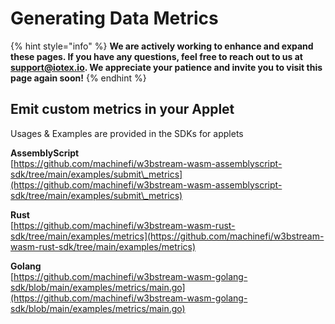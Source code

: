 # Generating Data Metrics

{% hint style="info" %}
**We are actively working to enhance and expand these pages. If you have any questions, feel free to reach out to us at** [**support@iotex.io**](mailto:support@iotex.io)**. We appreciate your patience and invite you to visit this page again soon!**
{% endhint %}

## **Emit custom metrics in your Applet**

Usages & Examples are provided in the SDKs for applets

**AssemblyScript**\
[https://github.com/machinefi/w3bstream-wasm-assemblyscript-sdk/tree/main/examples/submit\_metrics](https://github.com/machinefi/w3bstream-wasm-assemblyscript-sdk/tree/main/examples/submit\_metrics)

**Rust**\
[https://github.com/machinefi/w3bstream-wasm-rust-sdk/tree/main/examples/metrics](https://github.com/machinefi/w3bstream-wasm-rust-sdk/tree/main/examples/metrics)

**Golang**\
[https://github.com/machinefi/w3bstream-wasm-golang-sdk/blob/main/examples/metrics/main.go](https://github.com/machinefi/w3bstream-wasm-golang-sdk/blob/main/examples/metrics/main.go)
